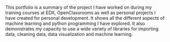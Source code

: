 This portfolio is a summary of the project I have worked on during my training courses at EDX, OpenClassrooms as well as personal projects I have created for personal development. It shows all the different aspects of machine learning and python programming I have explored. It also demonstrates my capacity to use a wide variety of libraries for importing data, cleaning data, data visualization and machine learning.
